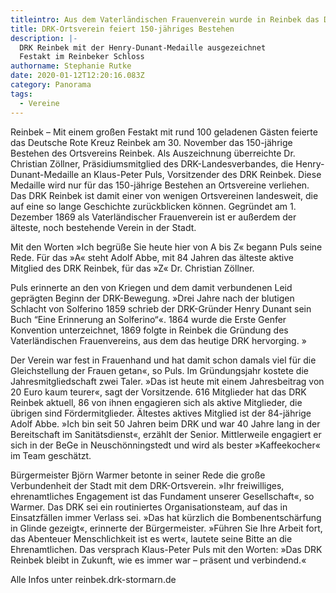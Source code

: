 ```yaml
---
titleintro: Aus dem Vaterländischen Frauenverein wurde in Reinbek das DRK
title: DRK-Ortsverein feiert 150-jähriges Bestehen
description: |-
  DRK Reinbek mit der Henry-Dunant-Medaille ausgezeichnet 
  Festakt im Reinbeker Schloss
authorname: Stephanie Rutke
date: 2020-01-12T12:20:16.083Z
category: Panorama
tags:
  - Vereine
---
```


Reinbek – Mit einem großen Festakt mit rund 100 geladenen Gästen feierte das Deutsche Rote Kreuz Reinbek am 30. November das 150-jährige Bestehen des Ortsvereins Reinbek. Als Auszeichnung überreichte Dr. Christian Zöllner, Präsidiumsmitglied des DRK-Landesverbandes, die Henry-Dunant-Medaille an Klaus-Peter Puls, Vorsitzender des DRK Reinbek. Diese Medaille wird nur für das 150-jährige Bestehen an Ortsvereine verliehen. Das DRK Reinbek ist damit einer von wenigen Ortsvereinen landesweit, die auf eine so lange Geschichte zurückblicken können. Gegründet am 1. Dezember 1869 als Vaterländischer Frauenverein ist er außerdem der älteste, noch bestehende Verein in der Stadt.

Mit den Worten »Ich begrüße Sie heute hier von A bis Z« begann Puls seine Rede. Für das »A« steht Adolf Abbe, mit 84 Jahren das älteste aktive Mitglied des DRK Reinbek, für das »Z« Dr. Christian Zöllner.

Puls erinnerte an den von Kriegen und dem damit verbundenen Leid geprägten Beginn der DRK-Bewegung.  »Drei Jahre nach der blutigen Schlacht von Solferino 1859 schrieb der DRK-Gründer Henry Dunant sein Buch “Eine Erinnerung an Solferino“«. 1864 wurde die Erste Genfer Konvention unterzeichnet, 1869 folgte in Reinbek die Gründung des Vaterländischen Frauenvereins, aus dem das heutige DRK hervorging.»

Der Verein war fest in Frauenhand und hat damit schon damals viel für die Gleichstellung der Frauen getan«, so Puls. Im Gründungsjahr kostete die Jahresmitgliedschaft zwei Taler. »Das ist heute mit einem Jahresbeitrag von 20 Euro kaum teurer«, sagt der Vorsitzende. 616 Mitglieder hat das DRK Reinbek aktuell, 86 von ihnen engagieren sich als aktive Mitglieder, die übrigen sind Fördermitglieder. Ältestes aktives Mitglied ist der 84-jährige Adolf Abbe. »Ich bin seit 50 Jahren beim DRK und war 40 Jahre lang in der Bereitschaft im Sanitätsdienst«, erzählt der Senior. Mittlerweile engagiert er sich in der BeGe in Neuschönningstedt und wird als bester »Kaffeekocher« im Team geschätzt.

Bürgermeister Björn Warmer betonte in seiner Rede die große Verbundenheit der Stadt mit dem DRK-Ortsverein. »Ihr freiwilliges, ehrenamtliches Engagement ist das Fundament unserer Gesellschaft«, so Warmer. Das DRK sei ein routiniertes Organisationsteam, auf das in Einsatzfällen immer Verlass sei. »Das hat kürzlich die Bombenentschärfung in Glinde gezeigt«, erinnerte der Bürgermeister. »Führen Sie Ihre Arbeit fort, das Abenteuer Menschlichkeit ist es wert«, lautete seine Bitte an die Ehrenamtlichen. Das versprach Klaus-Peter Puls mit den Worten: »Das DRK Reinbek bleibt in Zukunft, wie es immer war – präsent und verbindend.«

Alle Infos unter reinbek.drk-stormarn.de 
